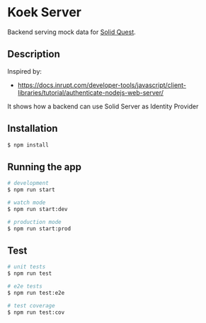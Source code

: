 # Koek Server

Backend serving mock data for [Solid Quest](https://github.com/kadaster-labs/solid-quest).

## Description

Inspired by:
- https://docs.inrupt.com/developer-tools/javascript/client-libraries/tutorial/authenticate-nodejs-web-server/

It shows how a backend can use Solid Server as Identity Provider

## Installation

```bash
$ npm install
```

## Running the app

```bash
# development
$ npm run start

# watch mode
$ npm run start:dev

# production mode
$ npm run start:prod
```

## Test

```bash
# unit tests
$ npm run test

# e2e tests
$ npm run test:e2e

# test coverage
$ npm run test:cov
```
